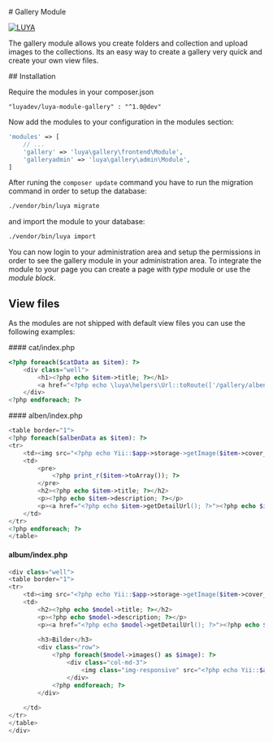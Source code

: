 # Gallery Module

[![LUYA](https://img.shields.io/badge/Powered%20by-LUYA-brightgreen.svg)](https://luya.io)

The gallery module allows you create folders and collection and upload images to the collections. Its an easy way to create a gallery very quick and create your own view files.

## Installation

Require the modules in your composer.json

```
"luyadev/luya-module-gallery" : "^1.0@dev"
```

Now add the modules to your configuration in the modules section:

```php
'modules' => [
	// ...
	'gallery' => 'luya\gallery\frontend\Module',
	'galleryadmin' => 'luya\gallery\admin\Module',
]
```

After runing the `composer update` command you have to run the migration command in order to setup the database:

```sh
./vendor/bin/luya migrate
```

and import the module to your database:

```sh
./vendor/bin/luya import
```

You can now login to your administration area and setup the permissions in order to see the gallery module in your administration area. To integrate the module to your page you can create a page with *type* module or use the *module block*.


## View files

As the modules are not shipped with default view files you can use the following examples:

#### cat/index.php

```php
<?php foreach($catData as $item): ?>
    <div class="well">
        <h1><?php echo $item->title; ?></h1>
        <a href="<?php echo \luya\helpers\Url::toRoute(['/gallery/alben/index', 'catId' => $item->id, 'title' => \yii\helpers\Inflector::slug($item->title)]); ?>">Alben anzeigen</a>
    </div>
<?php endforeach; ?>
```

#### alben/index.php

```php
<table border="1">
<?php foreach($albenData as $item): ?>
<tr>
    <td><img src="<?php echo Yii::$app->storage->getImage($item->cover_image_id)->applyFilter('medium-thumbnail'); ?>" border="0" /></td>
    <td>
        <pre>
            <?php print_r($item->toArray()); ?>
        </pre>
        <h2><?php echo $item->title; ?></h2>
        <p><?php echo $item->description; ?></p>
        <p><a href="<?php echo $item->getDetailUrl(); ?>"><?php echo $item->getDetailUrl(); ?></a>
    </td>
</tr>
<?php endforeach; ?>
</table>
```

#### album/index.php

```php
<div class="well">
<table border="1">
<tr>
    <td><img src="<?php echo Yii::$app->storage->getImage($item->cover_image_id)->applyFilter('medium-thumbnail'); ?>" border="0" /></td>
    <td>
        <h2><?php echo $model->title; ?></h2>
        <p><?php echo $model->description; ?></p>
        <p><a href="<?php echo $model->getDetailUrl(); ?>"><?php echo $model->getDetailUrl(); ?></a>
        
        <h3>Bilder</h3>
        <div class="row">
            <?php foreach($model->images() as $image): ?>
                <div class="col-md-3">
                    <img class="img-responsive" src="<?php echo Yii::$app->storage->getImage($item->cover_image_id)->applyFilter('medium-thumbnail'); ?>" border="0" />
                </div>
            <?php endforeach; ?>
        </div>
        
    </td>
</tr>
</table>
</div>
```